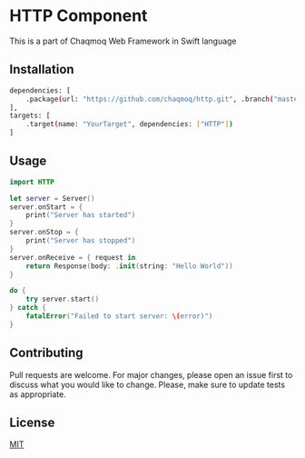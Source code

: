 # HTTP Component

This is a part of Chaqmoq Web Framework in Swift language

## Installation

```bash
dependencies: [
    .package(url: "https://github.com/chaqmoq/http.git", .branch("master"))
],
targets: [
    .target(name: "YourTarget", dependencies: ["HTTP"])
]
```

## Usage

```swift
import HTTP

let server = Server()
server.onStart = {
    print("Server has started")
}
server.onStop = {
    print("Server has stopped")
}
server.onReceive = { request in
    return Response(body: .init(string: "Hello World"))
}

do {
    try server.start()
} catch {
    fatalError("Failed to start server: \(error)")
}
```

## Contributing
Pull requests are welcome. For major changes, please open an issue first to discuss what you would like to change. Please, make sure to update tests as appropriate.

## License
[MIT](https://choosealicense.com/licenses/mit/)
